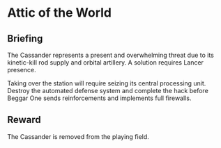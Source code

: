 # Attic of the World
## Briefing

The Cassander represents a present and overwhelming threat due to its kinetic-kill rod supply and orbital artillery. A solution requires Lancer presence.

Taking over the station will require seizing its central processing unit. Destroy the automated defense system and complete the hack before Beggar One sends reinforcements and implements full firewalls.

## Reward
The Cassander is removed from the playing field.